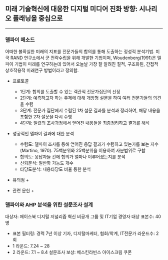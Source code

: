 ## 미래 기술혁신에 대응한 디지털 미디어 진화 방향: 시나리오 플래닝을 중심으로
***

### 델파이 메소드

어떠한 불확실한 미래의 지표를 전문가들의 합의를 통해 도출하는 정성적 분석기법.
미국 RAND 연구소에서 군 전략수립을 위해 개발한 기법이며, Woudenberg(1991)은 델파이 기법이 미래를 연구하는데 있어서 오늘날 가장 잘 알려진 질적, 구조화된, 간접적 상호작용적 미래연구 방법이라고 정의함.

+ 프로토콜
	+ 1단계: 합의를 도출할 수 있는 객관적 전문가집단의 선정
	+ 2단계: 예측하고자 하는 주제에 대해 개방형 설문을 하여 여러 전문가들의 의견을 수렴
	+ 3단계: 전문가 집단에서 수렴된 1차 설문 결과를 분석과 정리하여, 해당 내용을 포함한 2차 설문을 다시 수행
	+ 4단계: 일련의 조사과정에서 얻어진 내용들을 최종정리하고 결과를 해석

+ 성공적인 델파이 결과에 대한 분석
	+ 수렴도: 델파이 조사를 통해 얻어진 응답 결과가 수렴하고 있는가를 보는 지수(Martino, 1970). 75백분위와 25백분위을 이용하여 사분범위로 구함
	+ 합의도: 응답자들 간에 합의가 얼마나 이루어졌는지를 분석
	+ 신뢰분석: 일반화 가능도 개수
	+ 타당도분석: 내용타당도 비율 통한 분석

+ 유의점
	+ 

+ 관련 문헌
	+ 

### 델파이와 AHP 분석을 위한 설문조사 설계
대상자: 페이스북 디지털 저널리즘 혁신 비공개 그룹 및 IT기업 경영자 대상
표본수: 40명
- 표본 필터링: 경력 7년 이상 기자, 디지털마케터, 협회/학계, IT전문가
라운드수: 2회
- 1 라운드: 7.24 ~ 28
- 2 라운드: 7.1 ~ 8.4
설문조사 보상: 베스킨라빈스 아이스크림 쿠폰

